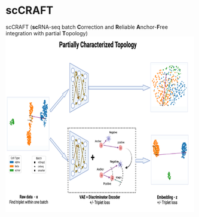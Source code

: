 # scCRAFT
 scCRAFT (**sc**RNA-seq batch **C**orrection and **R**eliable **A**nchor-**F**ree integration with partial **T**opology)
<img src="model.png" alt="Model Architecture"  width="700" height="470"/>

